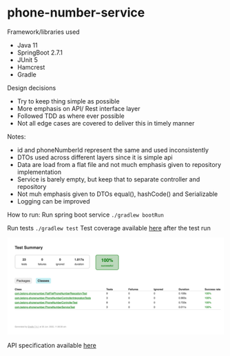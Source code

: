# phone-number-service

Framework/libraries used
- Java 11 
- SpringBoot 2.7.1 
- JUnit 5 
- Hamcrest 
- Gradle

Design decisions 
- Try to keep thing simple as possible
- More emphasis on API/ Rest interface layer
- Followed TDD as where ever possible
- Not all edge cases are covered to deliver this in timely manner

Notes:
- id and phoneNumberId represent the same and used inconsistently
- DTOs used across different layers since it is simple api
- Data are load from a flat file and not much emphasis given to repository implementation
- Service is barely empty, but keep that to separate controller and repository
- Not muh emphasis given to DTOs equal(), hashCode() and Serializable
- Logging can be improved

How to run:
Run spring boot service
`./gradlew bootRun`

Run tests
`./gradlew test`
Test coverage available [here](./build/reports/tests/test/index.html) after the test run

<img src="docs/test-coverage.png">


API specification available [here](./docs/phone-number-api-1.0.0-specifications.yaml)


